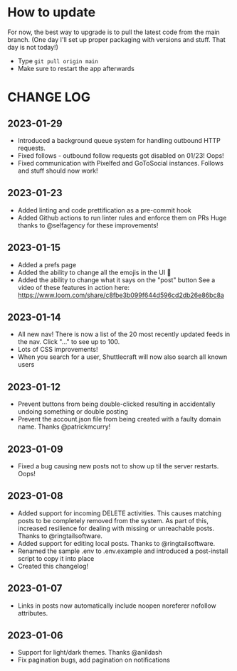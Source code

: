 # How to update

For now, the best way to upgrade is to pull the latest code from the main branch.
(One day I'll set up proper packaging with versions and stuff. That day is not today!)

* Type `git pull origin main` 
* Make sure to restart the app afterwards

# CHANGE LOG

## 2023-01-29
- Introduced a background queue system for handling outbound HTTP requests.
- Fixed follows - outbound follow requests got disabled on 01/23! Oops! 
- Fixed communication with Pixelfed and GoToSocial instances. Follows and stuff should now work!

## 2023-01-23
- Added linting and code prettification as a pre-commit hook
- Added Github actions to run linter rules and enforce them on PRs
Huge thanks to @selfagency for these improvements!

## 2023-01-15
- Added a prefs page
- Added the ability to change all the emojis in the UI 👹
- Added the ability to change what it says on the "post" button
See a video of these features in action here: https://www.loom.com/share/c8fbe3b099f644d596cd2db26e86bc8a


## 2023-01-14
- All new nav! There is now a list of the 20 most recently updated feeds in the nav. Click "..." to see up to 100.
- Lots of CSS improvements!
- When you search for a user, Shuttlecraft will now also search all known users


## 2023-01-12
- Prevent buttons from being double-clicked resulting in accidentally undoing something or double posting
- Prevent the account.json file from being created with a faulty domain name. Thanks @patrickmcurry!


## 2023-01-09
- Fixed a bug causing new posts not to show up til the server restarts. Oops!

## 2023-01-08
- Added support for incoming DELETE activities. This causes matching posts to be completely removed from the system. As part of this, increased resilience for dealing with missing or unreachable posts. Thanks to @ringtailsoftware.
- Added support for editing local posts. Thanks to @ringtailsoftware.
- Renamed the sample .env to .env.example and introduced a post-install script to copy it into place
- Created this changelog!

## 2023-01-07
- Links in posts now automatically include noopen noreferer nofollow attributes.

## 2023-01-06
- Support for light/dark themes. Thanks @anildash
- Fix pagination bugs, add pagination on notifications


